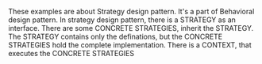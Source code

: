 These examples are about Strategy design pattern. It's a part of Behavioral design pattern.
In strategy design pattern, there is a STRATEGY as an interface. There are some CONCRETE STRATEGIES, inherit the STRATEGY. 
The STRATEGY contains only the definations, but the CONCRETE STRATEGIES hold the complete implementation.
There is a CONTEXT, that executes the CONCRETE STRATEGIES